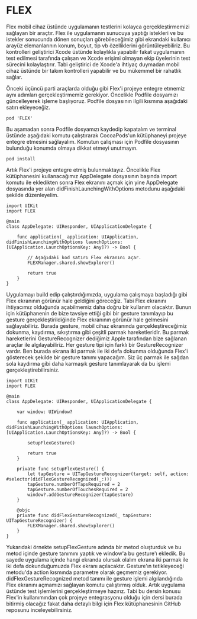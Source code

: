 # FLEX

Flex mobil cihaz üstünde uygulamanın testlerini kolayca gerçekleştirmemizi sağlayan bir araçtır. Flex ile uygulamanın sunucuya yaptığı istekleri ve bu istekler sonucunda dönen sonuçları görebileceğimiz gibi ekrandaki kullanıcı arayüz elemanlarının konum, boyut, tip vb özelliklerini görüntüleyebiliriz. Bu kontrolleri geliştirici Xcode üstünde kolaylıkla yapabilir fakat uygulamanın test edilmesi tarafında çalışan ve Xcode erişimi olmayan ekip üyelerinin test sürecini kolaylaştırır. Tabi geliştirici de Xcode'a ihtiyaç duymadan mobil cihaz üstünde bir takım kontrolleri yapabilir ve bu mükemmel bir rahatlık sağlar.

Önceki üçüncü parti araçlarda olduğu gibi Flex'i projeye entegre etmemiz aynı adımları gerçekleştirmemiz gerekiyor. Öncelikle Podfile dosyamızı güncelleyerek işleme başlıyoruz. Podfile dosyasının ilgili kısmına aşağıdaki satırı ekleyeceğiz.

```
pod 'FLEX'
```

Bu aşamadan sonra Podfile dosyamızı kaydedip kapatalım ve terminal üstünde aşağıdaki komutu çalıştırarak CocoaPods'un kütüphaneyi projeye entegre etmesini sağlayalım. Komutun çalışması için Podfile dosyasının bulunduğu konumda olmaya dikkat etmeyi unutmayın.

```
pod install
```

Artık Flex'i projeye entegre etmiş bulunmaktayız. Öncelikle Flex kütüphanesini kullanacağımız AppDelegate dosyasının başında import komutu ile ekledikten sonra Flex ekranını açmak için yine AppDelegate dosyasında yer alan didFinishLaunchingWithOptions metodunu aşağıdaki şekilde düzenleyelim.

```
import UIKit
import FLEX

@main
class AppDelegate: UIResponder, UIApplicationDelegate {
    
    func application(_ application: UIApplication, didFinishLaunchingWithOptions launchOptions: [UIApplication.LaunchOptionsKey: Any]?) -> Bool {
        
        // Aşağıdaki kod satırı Flex ekranını açar.
        FLEXManager.shared.showExplorer()
        
        return true
    }
}
```

Uygulamayı build edip çalıştırdığımızda, uygulama çalışmaya başladığı gibi Flex ekranının görünür hale geldiğini göreceğiz. Tabi Flex ekranını ihtiyacımız olduğunda açabilmemiz daha doğru bir kullanım olacaktır. Bunun için kütüphanenin de bize tavsiye ettiği gibi bir gesture tanımlayıp bu gesture gerçekleştirildiğinde Flex ekranının görünür hale gelmesini sağlayabiliriz. Burada gesture, mobil cihaz ekranında gerçekleştireceğimiz dokunma, kaydırma, sıkıştırma gibi çeşitli parmak hareketleridir. Bu parmak hareketlerini GestureRecognizer dediğimiz Apple tarafından bize sağlanan araçlar ile algılayabiliriz. Her gesture tipi için farklı bir GestureRecognizer vardır. Ben burada ekrana iki parmak ile iki defa dokunma olduğunda Flex'i gösterecek şekilde bir gesture tanımı yapacağım. Siz üç parmak ile sağdan sola kaydırma gibi daha karmaşık gesture tanımlayarak da bu işlemi gerçekleştirebilirsiniz.

```
import UIKit
import FLEX

@main
class AppDelegate: UIResponder, UIApplicationDelegate {
    
    var window: UIWindow?
    
    func application(_ application: UIApplication, didFinishLaunchingWithOptions launchOptions: [UIApplication.LaunchOptionsKey: Any]?) -> Bool {
        
        setupFlexGesture()
        
        return true
    }
    
    private func setupFlexGesture() {
        let tapGesture = UITapGestureRecognizer(target: self, action: #selector(didFlexGestureRecognized(_:)))
        tapGesture.numberOfTapsRequired = 2
        tapGesture.numberOfTouchesRequired = 2
        window?.addGestureRecognizer(tapGesture)
    }
    
    @objc
    private func didFlexGestureRecognized(_ tapGesture: UITapGestureRecognizer) {
        FLEXManager.shared.showExplorer()
    }
}

```

Yukarıdaki örnekte setupFlexGesture adında bir metod oluşturduk ve bu metod içinde gesture tanımını yaptık ve window'a bu gesture'ı ekledik. Bu sayede uygulama içinde hangi ekranda olursak olalım ekrana iki parmak ile iki defa dokunduğumuzda Flex ekranı açılacaktır. Gesture'ın tetikleyeceği metodu'da action kısmında parametre olarak geçmemiz gerekiyor. didFlexGestureRecognized metod tanımı ile gesture işlemi algılandığında Flex ekranını açmamızı sağlayan komutu çalıştırmış olduk. Artık uygulama üstünde test işlemlerini gerçekleştirmeye hazırız. Tabi bu dersin konusu Flex'in kullanımından çok projeye entegrasyonu olduğu için dersi burada bitirmiş olacağız fakat daha detaylı bilgi için Flex kütüphanesinin GitHub reposunu inceleyebilirsiniz.
